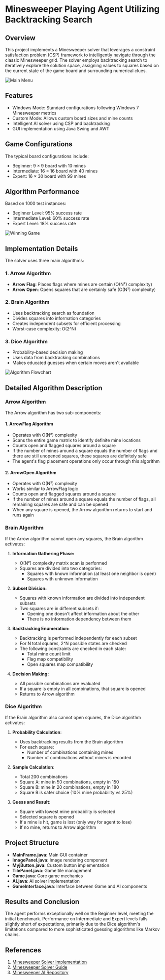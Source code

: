 # Minesweeper Playing Agent Utilizing Backtracking Search

## Overview
This project implements a Minesweeper solver that leverages a constraint satisfaction problem (CSP) framework to intelligently navigate through the classic Minesweeper grid. The solver employs backtracking search to iteratively explore the solution space, assigning values to squares based on the current state of the game board and surrounding numerical clues.

![Main Menu](./images/main_menu.png)

## Features
- Windows Mode: Standard configurations following Windows 7 Minesweeper metrics
- Custom Mode: Allows custom board sizes and mine counts
- Intelligent AI solver using CSP and backtracking
- GUI implementation using Java Swing and AWT

## Game Configurations
The typical board configurations include:
- Beginner: 9 × 9 board with 10 mines
- Intermediate: 16 × 16 board with 40 mines
- Expert: 16 × 30 board with 99 mines

## Algorithm Performance
Based on 1000 test instances:
- Beginner Level: 95% success rate
- Intermediate Level: 60% success rate
- Expert Level: 18% success rate

![Winning Game](./images/winning_game.png)

## Implementation Details
The solver uses three main algorithms:

### 1. Arrow Algorithm
- **Arrow Flag**: Places flags where mines are certain (O(N²) complexity)
- **Arrow Open**: Opens squares that are certainly safe (O(N²) complexity)

### 2. Brain Algorithm
- Uses backtracking search as foundation
- Divides squares into information categories
- Creates independent subsets for efficient processing
- Worst-case complexity: O(2^N)

### 3. Dice Algorithm
- Probability-based decision making
- Uses data from backtracking combinations
- Makes educated guesses when certain moves aren't available

![Algorithm Flowchart](./images/flowchart.png)

## Detailed Algorithm Description

### Arrow Algorithm

The Arrow algorithm has two sub-components:

#### 1. ArrowFlag Algorithm
- Operates with O(N²) complexity
- Scans the entire game matrix to identify definite mine locations
- Counts open and flagged squares around a square
- If the number of mines around a square equals the number of flags and there are still unopened squares, these squares are definitely safe
- The agent's flag placement operations only occur through this algorithm

#### 2. ArrowOpen Algorithm  
- Operates with O(N²) complexity
- Works similar to ArrowFlag logic
- Counts open and flagged squares around a square
- If the number of mines around a square equals the number of flags, all remaining squares are safe and can be opened
- When any square is opened, the Arrow algorithm returns to start and runs again

### Brain Algorithm

If the Arrow algorithm cannot open any squares, the Brain algorithm activates:

1. **Information Gathering Phase:**
   - O(N²) complexity matrix scan is performed
   - Squares are divided into two categories:
     - Squares with known information (at least one neighbor is open)
     - Squares with unknown information

2. **Subset Division:**
   - Squares with known information are divided into independent subsets
   - Two squares are in different subsets if:
     - Opening one doesn't affect information about the other
     - There is no information dependency between them

3. **Backtracking Enumeration:**
   - Backtracking is performed independently for each subset
   - For N total squares, 2^N possible states are checked
   - The following constraints are checked in each state:
     - Total mine count limit
     - Flag map compatibility
     - Open squares map compatibility

4. **Decision Making:**
   - All possible combinations are evaluated
   - If a square is empty in all combinations, that square is opened
   - Returns to Arrow algorithm

### Dice Algorithm

If the Brain algorithm also cannot open squares, the Dice algorithm activates:

1. **Probability Calculation:**
   - Uses backtracking results from the Brain algorithm
   - For each square:
     - Number of combinations containing mines
     - Number of combinations without mines is recorded
   
2. **Sample Calculation:**
   - Total 200 combinations
   - Square A: mine in 50 combinations, empty in 150
   - Square B: mine in 20 combinations, empty in 180
   - Square B is safer choice (10% mine probability vs 25%)

3. **Guess and Result:**
   - Square with lowest mine probability is selected
   - Selected square is opened
   - If a mine is hit, game is lost (only way for agent to lose)
   - If no mine, returns to Arrow algorithm

## Project Structure
- **MainFrame.java**: Main GUI container
- **ImagePanel.java**: Image rendering component
- **MyjButton.java**: Custom button implementation
- **TilePanel.java**: Game tile management
- **Game.java**: Core game mechanics
- **Ai.java**: AI solver implementation
- **GameInterface.java**: Interface between Game and AI components

## Results and Conclusion
The agent performs exceptionally well on the Beginner level, meeting the initial benchmark. Performance on Intermediate and Expert levels falls slightly short of expectations, primarily due to the Dice algorithm's limitations compared to more sophisticated guessing algorithms like Markov chains.

## References
1. [Minesweeper Solver Implementation](https://informatika.stei.itb.ac.id/~rinaldi.munir/Stmik/2021-2022/Makalah/Makalah-IF2211-Stima-2022-K2%20(30).pdf)
2. [Minesweeper Solver Guide](https://www.geeksforgeeks.org/minesweeper-solver)
3. [Minesweeper AI Repository](https://github.com/PatrickGhadban/Minesweeper-AI)
